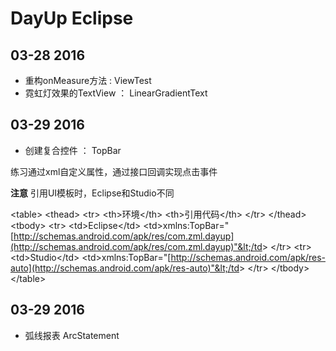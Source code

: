 # DayUp  Eclipse

## 03-28 2016

*   重构onMeasure方法 : ViewTest
*   霓虹灯效果的TextView ： LinearGradientText

## 03-29 2016

*   创建复合控件 ： TopBar

练习通过xml自定义属性，通过接口回调实现点击事件

**注意** 引用UI模板时，Eclipse和Studio不同

&lt;table&gt;
&lt;thead&gt;
&lt;tr&gt;
&lt;th&gt;环境&lt;/th&gt;
&lt;th&gt;引用代码&lt;/th&gt;
&lt;/tr&gt;
&lt;/thead&gt;
&lt;tbody&gt;
&lt;tr&gt;
&lt;td&gt;Eclipse&lt;/td&gt;
&lt;td&gt;xmlns:TopBar="[http://schemas.android.com/apk/res/com.zml.dayup](http://schemas.android.com/apk/res/com.zml.dayup)"&lt;/td&gt;
&lt;/tr&gt;
&lt;tr&gt;
&lt;td&gt;Studio&lt;/td&gt;
&lt;td&gt;xmlns:TopBar="[http://schemas.android.com/apk/res-auto](http://schemas.android.com/apk/res-auto)"&lt;/td&gt;
&lt;/tr&gt;
&lt;/tbody&gt;
&lt;/table&gt;

## 03-29 2016

*   弧线报表 ArcStatement